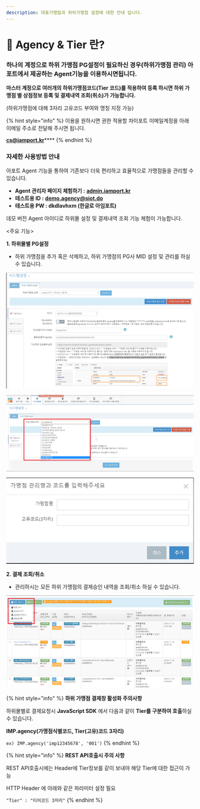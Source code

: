 ```yaml
---
description: 대표가맹점과 하위가맹점 설정에 대한 안내 입니다.
---
```


# 🎈 Agency & Tier 란?

### **하나의 계정으로 하위 가맹점 PG설정이 필요하신 경우(하위가맹점 관리) 아**포트에서 제공하는 **Agent기능**을 이용하시면됩니다.&#x20;

**마스터 계정으로 여러개의 하위가맹점코드(Tier 코드)를 적용하여 등록 하시면 하위 가맹점 별 상점정보 등록 및 결제내역 조회(취소)가 가능합니다.**

(하위가맹점에 대해 3자리 고유코드 부여와 명칭 지정 가능)

{% hint style="info" %}
이용을 원하시면 권한 적용할 차이포트 이메일계정을 아래 이메일 주소로 전달해 주시면 됩니다.&#x20;

[**cs@iamport.kr**](mailto:cs@iamport.kr)****
{% endhint %}

### 자세한 사용방법 안내

아포트 Agent 기능을 통하여 기존보다 더욱 편리하고 효율적으로 가맹점들을 관리할 수 있습니다.

* **Agent 관리자 페이지 체험하기 :** [**admin.iamport.kr**](http://admin.iamport.kr/)
* **테스트용 ID :** [**demo.agency@siot.do**](mailto:demo.agency@siot.do)
* **테스트용 PW : dkdlavhxm (한글로 아임포트)**

데모 버전 Agent 아이디로 하위몰 설정 및 결제내역 조회 기능 체험이 가능합니다.

<주요 기능>

**1. 하위몰별 PG설정**

* 하위 가맹점을 추가 혹은 삭제하고, 하위 가맹점의 PG사 MID 설정 및 관리를 하실 수 있습니다.

![하위 가맹점 PG설정 예시 화면](<../.gitbook/assets/image (13) (1) (1).png>)

![하위 가맹점 PG설정 예시 화면](<../.gitbook/assets/image (24) (1) (1).png>)

![하위 가맹점 코드 생성 화면](<../.gitbook/assets/image (14) (1) (1).png>)

**2. 결제 조회/취소**

* 관리하시는 모든 하위 가맹점의 결제승인 내역을 조회/취소 하실 수 있습니다.

![하위 가맹점 결제내역 조회 예시](<../.gitbook/assets/image (10) (1).png>)

{% hint style="info" %}
**하위 가맹점 결제창 활성화 주의사항**

하위몰별로 결제요청시 **JavaScript SDK** 에서 다음과 같이 **Tier를 구분하여 호출**하실 수 있습니다.

**IMP.agency(가맹점식별코드, Tier(고유)코드 3자리)**

`ex) IMP.agency('imp12345678', '001')`
{% endhint %}

{% hint style="info" %}
**REST API호출시 주의 사항**

REST API호출시에는 Header에 Tier정보를 같이 보내야 해당 Tier에 대한 접근이 가능

HTTP Header 에 아래와 같은 파라미터 설정 필요

`"Tier" : "티어코드 3자리"`
{% endhint %}
